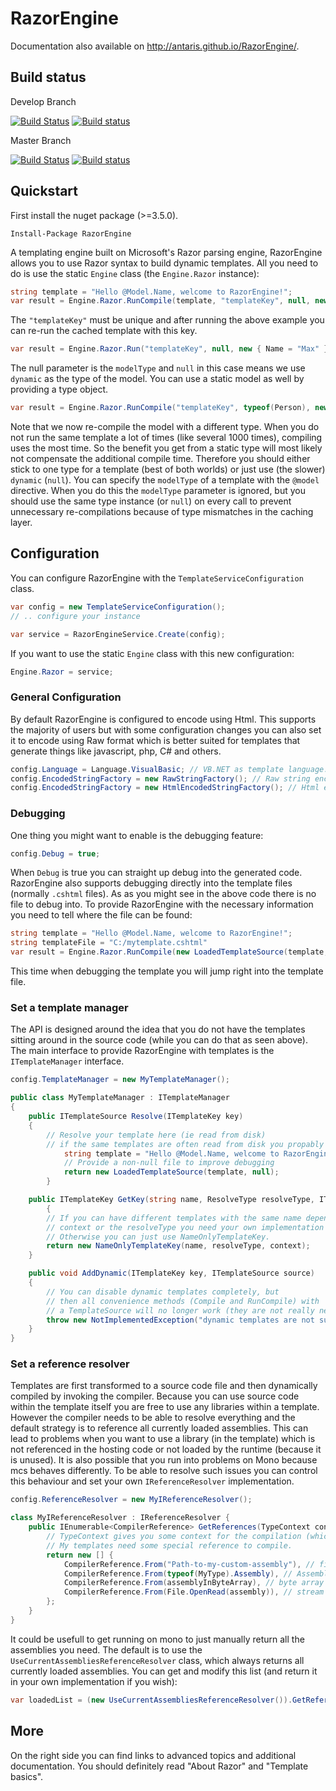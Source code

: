 # RazorEngine

Documentation also available on http://antaris.github.io/RazorEngine/.

## Build status

Develop Branch

[![Build Status](https://travis-ci.org/Antaris/RazorEngine.svg?branch=develop)](https://travis-ci.org/Antaris/RazorEngine)
[![Build status](https://ci.appveyor.com/api/projects/status/39bi38wonhwolrgy?svg=true)](https://ci.appveyor.com/project/Antaris/razorengine)

Master Branch

[![Build Status](https://travis-ci.org/Antaris/RazorEngine.svg?branch=master)](https://travis-ci.org/Antaris/RazorEngine)
[![Build status](https://ci.appveyor.com/api/projects/status/39bi38wonhwolrgy/branch/master?svg=true)](https://ci.appveyor.com/project/Antaris/razorengine/branch/master)


## Quickstart

First install the nuget package (>=3.5.0).

	Install-Package RazorEngine

A templating engine built on Microsoft's Razor parsing engine, RazorEngine allows you to use Razor syntax to build dynamic templates.
All you need to do is use the static `Engine` class (the `Engine.Razor` instance):

```csharp
string template = "Hello @Model.Name, welcome to RazorEngine!";
var result = Engine.Razor.RunCompile(template, "templateKey", null, new { Name = "World" });
```		

The `"templateKey"` must be unique and after running the above example you can re-run the cached template with this key.

```csharp
var result = Engine.Razor.Run("templateKey", null, new { Name = "Max" });
```

The null parameter is the `modelType` and `null` in this case means we use `dynamic` as the type of the model.
You can use a static model as well by providing a type object.

```csharp
var result = Engine.Razor.RunCompile("templateKey", typeof(Person), new Person { Name = "Max" });
```

Note that we now re-compile the model with a different type. 
When you do not run the same template a lot of times (like several 1000 times), compiling uses the most time.
So the benefit you get from a static type will most likely not compensate the additional compile time.
Therefore you should either stick to one type for a template (best of both worlds) or just use (the slower) `dynamic` (`null`).
You can specify the `modelType` of a template with the `@model` directive. 
When you do this the `modelType` parameter is ignored, but you should use the same type instance (or `null`) 
on every call to prevent unnecessary re-compilations because of type mismatches in the caching layer.

## Configuration

You can configure RazorEngine with the `TemplateServiceConfiguration` class.

```csharp
var config = new TemplateServiceConfiguration();
// .. configure your instance

var service = RazorEngineService.Create(config);
```

If you want to use the static `Engine` class with this new configuration:

```csharp
Engine.Razor = service;
```

### General Configuration

By default RazorEngine is configured to encode using Html. 
This supports the majority of users but with some configuration changes you can also set it to encode using Raw format 
which is better suited for templates that generate things like javascript, php, C# and others.

```csharp
config.Language = Language.VisualBasic; // VB.NET as template language.
config.EncodedStringFactory = new RawStringFactory(); // Raw string encoding.
config.EncodedStringFactory = new HtmlEncodedStringFactory(); // Html encoding.
```

### Debugging

One thing you might want to enable is the debugging feature:

```csharp
config.Debug = true;
```

When `Debug` is true you can straight up debug into the generated code. 
RazorEngine also supports debugging directly into the template files (normally `.cshtml` files).
As as you might see in the above code there is no file to debug into.
To provide RazorEngine with the necessary information you need to tell where the file can be found:

```csharp
string template = "Hello @Model.Name, welcome to RazorEngine!";
string templateFile = "C:/mytemplate.cshtml"
var result = Engine.Razor.RunCompile(new LoadedTemplateSource(template, templateFile), "templateKey", null, new { Name = "World" });
```

This time when debugging the template you will jump right into the template file.

### Set a template manager
	
The API is designed around the idea that you do not have the templates sitting around in the source code (while you can do that as seen above).
The main interface to provide RazorEngine with templates is the `ITemplateManager` interface.

```csharp
config.TemplateManager = new MyTemplateManager(); 

public class MyTemplateManager : ITemplateManager
{
	public ITemplateSource Resolve(ITemplateKey key)
	{
		// Resolve your template here (ie read from disk)
		// if the same templates are often read from disk you propably want to do some caching here.
        	string template = "Hello @Model.Name, welcome to RazorEngine!";
        	// Provide a non-null file to improve debugging
        	return new LoadedTemplateSource(template, null);
    	}

	public ITemplateKey GetKey(string name, ResolveType resolveType, ITemplateKey context)
        {
		// If you can have different templates with the same name depending on the 
		// context or the resolveType you need your own implementation here!
		// Otherwise you can just use NameOnlyTemplateKey.
		return new NameOnlyTemplateKey(name, resolveType, context);
	}

	public void AddDynamic(ITemplateKey key, ITemplateSource source)
	{
		// You can disable dynamic templates completely, but 
		// then all convenience methods (Compile and RunCompile) with
		// a TemplateSource will no longer work (they are not really needed anyway).
		throw new NotImplementedException("dynamic templates are not supported!");
	}
}
```

### Set a reference resolver 

Templates are first transformed to a source code file and then dynamically compiled by invoking the compiler.
Because you can use source code within the template itself you are free to use any libraries within a template.
However the compiler needs to be able to resolve everything and the default strategy is to reference all currently loaded assemblies.
This can lead to problems when you want to use a library (in the template) which is not referenced in the 
hosting code or not loaded by the runtime (because it is unused).
It is also possible that you run into problems on Mono because mcs behaves differently.
To be able to resolve such issues you can control this behaviour and set your own `IReferenceResolver` implementation.

```csharp
config.ReferenceResolver = new MyIReferenceResolver();

class MyIReferenceResolver : IReferenceResolver {
	public IEnumerable<CompilerReference> GetReferences(TypeContext context, IEnumerable<CompilerReference> includeAssemblies) {
		// TypeContext gives you some context for the compilation (which templates, which namespaces and types)
		// My templates need some special reference to compile.
		return new [] { 
			CompilerReference.From("Path-to-my-custom-assembly"), // file path (string)
			CompilerReference.From(typeof(MyType).Assembly), // Assembly
			CompilerReference.From(assemblyInByteArray), // byte array (roslyn only)
			CompilerReference.From(File.OpenRead(assembly)), // stream (roslyn only)
		};
	}
}
```
It could be usefull to get running on mono to just manually return all the assemblies you need.
The default is to use the `UseCurrentAssembliesReferenceResolver` class, which always returns all currently loaded assemblies.
You can get and modify this list (and return it in your own implementation if you wish):

```csharp
var loadedList = (new UseCurrentAssembliesReferenceResolver()).GetReferences(null)
```

## More

On the right side you can find links to advanced topics and additional documentation.
You should definitely read "About Razor" and "Template basics".

